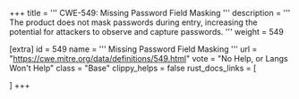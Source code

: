 +++
title = '''
CWE-549: Missing Password Field Masking
'''
description	= '''
The product does not mask passwords during entry, increasing the potential for attackers to observe and capture passwords.
'''
weight = 549

[extra]
id = 549
name = '''
Missing Password Field Masking
'''
url = "https://cwe.mitre.org/data/definitions/549.html"
vote = "No Help, or Langs Won't Help"
class = "Base"
clippy_helps = false
rust_docs_links = [
	
]
+++
